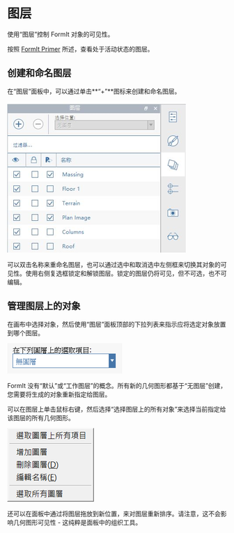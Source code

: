 # 图层

使用“图层”控制 FormIt 对象的可见性。

按照 [FormIt Primer](../formit-primer/part-i/control-visibility-with-layers.md) 所述，查看处于活动状态的图层。

## 创建和命名图层

在“图层”面板中，可以通过单击**“+”**图标来创建和命名图层。

![](<../.gitbook/assets/layer-locking-image (1).jpg>)

可以双击名称来重命名图层，也可以通过选中和取消选中左侧框来切换其对象的可见性。使用右侧复选框锁定和解锁图层。锁定的图层仍将可见，但不可选，也不可编辑。

## 管理图层上的对象

在画布中选择对象，然后使用“图层”面板顶部的下拉列表来指示应将选定对象放置到哪个图层。

![](../.gitbook/assets/20191216-layers-panel-2.png)

FormIt 没有“默认”或“工作图层”的概念。所有新的几何图形都基于“无图层”创建，您需要将生成的对象重新指定给图层。

可以在图层上单击鼠标右键，然后选择“选择图层上的所有对象”来选择当前指定给该图层的所有几何图形。

![](../.gitbook/assets/20191216-layers-panel-3.png)

还可以在面板中通过将图层拖放到新位置，来对图层重新排序。请注意，这不会影响几何图形可见性 - 这纯粹是面板中的组织工具。
